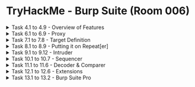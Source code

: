 #  TryHackMe - Burp Suite (Room 006)

<details><summary>Task 4.1 to 4.9 - Overview of Features</summary>
<p>

## Task 4.1

### Q: Which tool in Burp Suite can we use to perform a `diff` on responses and other pieces of data?

<details><summary>Answer</summary></details>
Comparer

## Task 4.2

### Q: What tool could we use to analyze randomness in different pieces of data such as password reset tokens?

A: Sequencer

## Task 4.3

### Q: Which tool can we use to set the scope of our project?

A: Target

## Task 4.4

### Q: While only available in the premium version, which tool can we use to automatically identify different vulnerabilities in the application we are examining?

A: Scanner

## Task 4.5

### Q: Encoding or decoding data can be particularly useful when examining URL parameters or protections on a form. Which tool allows us to do just that?

A: Decoder

## Task 4.6

### Q: Which tool allows us to redirect our web traffic into Burp for further examination?

A: Proxy

## Task 4.7

### Q: Simple in concept, but powerful in execution, which tool allows us to reissue requests?

A: Repeater

## Task 4.8

### Q: With four modes, which tool in Burp can we use for a variety of purposes such as field fuzzing?

A: Intruder

## Task 4.9

### Q: Which tool allows us to modify Burp Suite via the addition of extensions?

A: Extender

</p>
</details>

<details><summary>Task 6.1 to 6.9 - Proxy</summary>
<p>

## Task 6.1 - no answer needed

Deploy the VM

## Task 6.2

### Q: By default, the Burp proxy listens on only one interface. What is it?

A: 127.0.0.1:8080

## Task 6.3 - no answer needed

### Q: In Burp, navigate to the Intercept sub-tab of Proxy section and turn Intercept on

## Task 6.4

### Q: Return to the browser and navigate to the web app hosted on machine in the lab. Note that the page appears to be continuously loading. In Burp, we have a request that is waiting in our Intercept tab. 
### Take a look at the actions. Which shortcut allows us to forward the request to Repeater?

A: CTRL+R

Walkthrough: Right click inside Intercept tab and you will see various options

![](/Burp%20Suite/images/repeater.png)

## Task 6.5

### Q: How about if we wanted to forward our request to Intruder?

A: CTRL+I

Walkthrough: Right click inside Intercept tab and you will see various options

![](/Burp%20Suite/images/intruder.png)

## Task 6.6

### Q: Burp Suite saves the history of requests sent through the proxy along their varying details. Useful when we need to have proof of our actions in a pentest or we want to modify and resend a request sent before. 

### What is the name of the first section wherein general web requests (GET/POST) are saved?

A: HTTP History

Walkthrough: In the Proxy tab, the first option after the Intercept sub-tab is HTTP History. Looking through here, we see all general web requests sent via Proxy

![](/Burp%20Suite/images/http_history.png)

## Task 6.7

### Q: Defined in RFC 6455 as a low-latency communication protocol that does not require HTTP encapsulation, what is the name of the second section of our saved history in Burp Suite? These are commonly used in collaborate application which require real-time updates

A: WebSockets history

Walkthrough: In the Proxy tab, the second option after the Intercept sub-tab is WebSockets History. Looking through here, we see WebSockets requests sent via Proxy

![](/Burp%20Suite/images/websockets_history.png)

## Task 6.8

### Move over to the Options section of the Proxy tab and scroll down to `Intercept Client Requests`. Here, we can apply further fine-grained rules to define which requests we would like to intercept. Perhaps the most useful out of the default rules is our only AND rule. What is it's match type?

A: URL

Walkthrough: Going into the `Intercept Client Requests` options, we can see the `Match Type` field says URL for our AND rule

![](/Burp%20Suite/images/and_rule.png)

## Task 6.9

### Q: How about it's 'Relationship'? 

### In this situation, enabling this match rule can be incredibly useful following target definition as we can effectively leave intercept on permanently (unless we need to navigate without intercept) as it won't disturb sites which are outside of our scope - something which is particularly nice if we need to Google something in the same browser.

A: Is in target scope

Walkthrough: Going into the `Intercept Client Requests` options, we can see the `Relationship` field says Is in target scope for our AND rule 

![](/Burp%20Suite/images/relationship.png)

</p>
</details>

<details><summary>Task 7.1 to 7.8 - Target Definition</summary>
<p>

## Task 7.1 - no answer needed

### Before leaving the Proxy tab, switch Intercept off

## Task 7.2 - no answer needed

### Navigate to the Target tab in Burp. In the last task, we browsed to the website on our target machine. Find our target site in this list and right click on it. Select `Add to scope`

## Task 7.3 - no answer needed

### Clicking `Add to scope` will trigger a pop-up. This will stop Burp from sending out-of-scope items to our site map

## Task 7.4 - no answer needed

### Select `Yes` to close the popup

## Task 7.5

### Q: Browse around the rest of the application to build out our page structure in the target tab. Once you have visited most of the pages of the site, return to Burp Suite and expand the various levels of the application directory. What do we call this representation of the collective web application?

A: Site Map

![](/Burp%20Suite/images/sitemap.png)

## Task 7.6

### Q: What is the term for browsing the application as a normal user prior to examining it further?

A: Happy Path

## Task 7.7 - no answer needed

### Q: One last thing before moving on. Within the target tab, you may have noticed a sub-tab for issue definitions. Click into that now

## Task 7.8

### Q: The issue definitions found here are how Burp Suite defines issues within reporting. While getting started, these issue definitions can be particularly helpful for understanding and categorizing various findings we might have

### Which poisoning issue arises when an application behind a cache process input that is not included in the cache key?

A: Web Cache Poisoning

![](/Burp%20Suite/images/webcache_poisoning.png)

</p>
</details>

<details><summary>Task 8.1 to 8.9 - Putting it on Repeat[er]</summary>
<p>

## Task 8.1 - no answer needed

To start, click `Account` or `Login` in the top right corner to navigate to the login page

## Task 8.2

### Q: Try logging in with invalid credentials. What error is generated when login fails?

A: Invalid email or password

![](/Burp%20Suite/images/invalid_creds.png)

## Task 8.3 - no answer needed

### Q: Even though we did not send it to Repeater initially, we can still find the request in our history. Switch over to the HTTP sub-tab of Proxy, look through the requests to find it, right click and send it to Repeater and Intruder

## Task 8.4

### Q: Now that is it in Repeater, let's try adjusting the request such that we are sending a single quote (') as both the email and password. What error is generated from this request?

A: SQLITE_ERROR

Walkthrough: Replace the `email` and `password` content with a single quote in Repeater and send it

![](/Burp%20Suite/images/sqlite_error.png)

## Task 8.5 & 8.6 - no answer needed

Now that we leveraged Repeater to gain POC that Juice Shop's login is vulnerable to SQLi, let's try something a little more mischievous and attempt to leave a devastating zero-star review

First, click on the `Contact Us` tab and then `Customer Feedback`

## Task 8.7 - no answer needed

With the Burp proxy turned on, submit feedback. Once this is done, find the POST request in your HTTP History and send it to Repeater

![](/Burp%20Suite/images/website_sucks.png)

## Task 8.8 

### Q: What field do we have to modify in order to submit a zero-star review?

A: rating

Walkthrough: The `rating` field indicates how many stars are posted in the review

## Task 8.9

Submit a zero star review and complete the challenge

![](/Burp%20Suite/images/zerostar.png)

</p>
</details>

<details><summary>Task 9.1 to 9.12 - Intruder</summary>
<p>

## Task 9.1

### Q: Which attack type allows us to select multiple payload sets (one per position) and iterate through them simulatenously?

A: Pitchfork

## Task 9.2

### Q: How about the attack type which allows us to use one payload set in every single position we have selected simultaneously?

A: Battering ram

## Task 9.3

### Q: Which attack type allows us to select multiple payload sets (one per position) and iterate through all possible combinations?

A: Cluster Bomb

## Task 9.4

### Q: Perhaps the most commonly used, which attack type allows us to cycle through our payload set, putting the next available payload in each position in turn?

A: Sniper

## Task 9.5 - no answer needed

### Download the wordlist attached to this room, this is a shortened version of the [fuzzbd SQLi platform detection list](https://github.com/fuzzdb-project/fuzzdb/blob/master/attack/sql-injection/detect/xplatform.txt)

## Task 9.6 - no answer needed

### Return to the Intruder in Burp. Open up the Positions sub-tab and verify that `Sniper` is selected as our attack type

## Task 9.7 - no answer needed

### Burp attempts to automatically highlight possible fields of interest for Intruder, however, it does not have it correct. Hit `Clear` on the right hand side to clear all selected fields

## Task 9.8 - no answer needed

### Highlight the email field between the double quotes (")

## Task 9.9 - no answer needed

### Click `Add` to select the email field as a position for our payloads

![](/Burp%20Suite/images/email.png)

## Task 9.10 - no answer needed

### Switch to the payloads sub-tab of Intruder. Once there, hit `Load` and select the wordlist you previously downloaded

![](/Burp%20Suite/images/payload.png)

## Task 9.11 - no answer needed

### Scroll down and uncheck `URL-encode these characters`. We do not want to have the characters sent to be encoded as they otherwise won't be recognized by SQL

![](/Burp%20Suite/images/urlencode.png)

## Task 9.12

### Finally, click `Start attack`. What is the first payload that returns a 200 status code, showing that we have successfully bypassed authentication?

A: a' OR 1=1--

Walkthrough: Look through the results and check the status codes

![](/Burp%20Suite/images/200OK.png)

</p>
</details>

<details><summary>Task 10.1 to 10.7 - Sequencer</summary>
<p>

## Task 10.1 - no answer needed

### Switch over to the HTTP History sub-tab of Proxy

## Task 10.2 - no answer needed

### We are going to dig for a response which issues a cookie. Parse through the various responses we have received from Juice Shop until you find one that includes a `Set-Cookie` header

![](/Burp%20Suite/images/setcookie.png)

## Task 10.3 - no answer needed

### Once a request is found, right-click on it and `Send to Sequencer`

## Task 10.4 - no answer needed

### Change over to Sequencer and select `Start live capture`

## Task 10.5 - no answer needed

### Let Sequencer run and collect 10,000 requests. Once it hits that amount, hit  `Pause` and then `Analyze now`

## Task 10.6 

### Parse through the results. What is the effective estimated entrop measured in?

A: bits

Walkthrough: Learnt through the summary tab under `Overall result`

![](/Burp%20Suite/images/bits.png)

## Task 10.7

### In order to find the usable bits of entropy, we often have to make some adjustments to have a normalized dataset. What item is converted in this process?

A: token

Walkthrough: Learnt through the `Bit level analysis` and `Bit conversion` section

![](/Burp%20Suite/images/token.png)

</p>
</details>

<details><summary>Task 11.1 to 11.6 - Decoder & Comparer</summary>
<p>

## Task 11.1 - no answer needed

Return to the Target tab and find the API endpoint highlighted in the following request

![](/Burp%20Suite/images/scoreboard.png)

## Task 11.2 - no answer needed

Copy the first line of that request and paste it into Decoder then select `Decode as URL`

## Task 11.3

### Q: What character does the %20 in the request we copied into Decoder come out as?

A: Space

Walkthrough: There is a space between Score and Board

![](/Burp%20Suite/images/space.png)

## Task 11.4

### Q: Similiar to CyberChef, Decoder also has a `Magic` mode where it will automatically attempt to decode the input it is provided. What is this mode called?

A: Smart Decode

Walkthrough: Look through the options to Decode as

![](/Burp%20Suite/images/smartdecode.png)

## TAsk 11.5 

### Q: What can we load into Comparer to see differences in what various user roles can access? This is very useful to check for access control issues

A: Site maps

## Task 11.6 

### Q: Comparer can perform a diff against two different metrics, which one allows us to examine the data loaded in as-is rather than breaking it down into bytes?

A: Words

Walkthrough: Located at the bottom right of Comparer tab

![](/Burp%20Suite/images/words.png)

</p>
</details>

<details><summary>Task 12.1 to 12.6 - Extensions</summary>
<p>

## Task 12.1 - no answer needed

### Switch over to the Options sub-tab of the Extender tab

## Task 12.2 - no answer needed

### Scroll down until you reach the `Python Environment` section. Burp requires the standalone edition of Jython

## Task 12.3 - no answer needed

### Download the standalone version of Jython from [here](https://www.jython.org/download.html)

## Task 12.4 - no answer needed

### Return to Burp and hit `Select file` under the Python environment subsection for Jython standalone. Navigate to where you just downloaded this file and select it

![](/Burp%20Suite/images/jython_standalone.png)

## Task 12.5 - no answer needed

### Burp is now set to go for installing extensions. Switch to the BApp Store sub-tab of Extender and look for extensions

## Task 12.6

### Q: Which extension allows us to bookmark various requests?

A: Bookmarks

![](/Burp%20Suite/images/bookmarks.png)

</p>
</details>

<details><summary>Task 13.1 to 13.2 - Burp Suite Pro</summary>
<p>

## Task 13.1

### Q: Download the report attached to this take. What is the only critical issue?

A: Cross-origin resource sharing: arbitrary origin trust

![](/Burp%20Suite/images/cors.png)

## Task 13.2

### Q: How many `certain` low issues did Burp find?

A: 12

![](/Burp%20Suite/images/low.png)